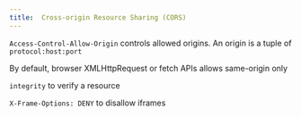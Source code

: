 ```yaml
---
title:  Cross-origin Resource Sharing (CORS)
---
```


`Access-Control-Allow-Origin` controls allowed origins. An origin is a tuple of `protocol:host:port`

By default, browser XMLHttpRequest or fetch APIs allows same-origin only 

`integrity` to verify a resource

`X-Frame-Options: DENY` to disallow iframes